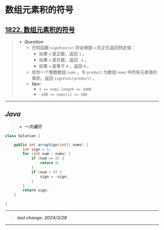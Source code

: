 # 数组元素积的符号

## [1822. 数组元素积的符号](https://leetcode.cn/problems/sign-of-the-product-of-an-array/)

> - ***Question***
>   - 已知函数 `signFunc(x)` 将会根据 `x` 的正负返回特定值：
>     - 如果 `x` 是正数，返回 `1` 。
>     - 如果 `x` 是负数，返回 `-1` 。
>     - 如果 `x` 是等于 `0` ，返回 `0` 。
>   - 给你一个整数数组 `nums` 。令 `product` 为数组 `nums` 中所有元素值的乘积。返回 `signFunc(product)` 。
>   - ***tips:***
>     - `1 <= nums.length <= 1000`
>     - `-100 <= nums[i] <= 100`

---

## *Java*

> - ***一次遍历***

```java
class Solution {

    public int arraySign(int[] nums) {
        int sign = 1;
        for (int num : nums) {
            if (num == 0) {
                return 0;
            }
            if (num < 0) {
                sign = -sign;
            }
        }
        return sign;
    }

}
```

---

> ***last change: 2024/3/28***

---
